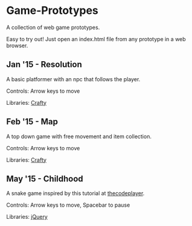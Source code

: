 # Game-Prototypes

A collection of web game prototypes.

Easy to try out! Just open an index.html file from any prototype in a web browser.

## Jan '15 - Resolution

A basic platformer with an npc that follows the player.

Controls: Arrow keys to move

Libraries: <a href="http://craftyjs.com" target="_blank">Crafty</a>

## Feb '15 - Map

A top down game with free movement and item collection.

Controls: Arrow keys to move

Libraries: <a href="http://craftyjs.com" target="_blank">Crafty</a>

## May '15 - Childhood

A snake game inspired by this tutorial at <a href="http://thecodeplayer.com/walkthrough/html5-game-tutorial-make-a-snake-game-using-html5-canvas-jquery" target="_blank">thecodeplayer</a>.

Controls: Arrow keys to move, Spacebar to pause

Libraries: <a href="http://jquery.com" target="_blank">jQuery</a>